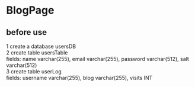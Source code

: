 # BlogPage

before use
----------
1 create a database usersDB <br>
2 create table usersTable  <br>
                 fields: name varchar(255), email varchar(255), password varchar(512), salt varchar(512) <br>
3 create table userLog <br>
                fields: username varchar(255), blog  varchar(255), visits INT <br>
